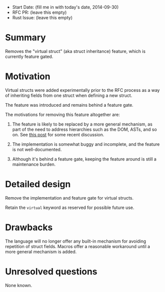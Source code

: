 - Start Date: (fill me in with today's date, 2014-09-30)
- RFC PR: (leave this empty)
- Rust Issue: (leave this empty)

# Summary

Removes the "virtual struct" (aka struct inheritance) feature, which
is currently feature gated.

# Motivation

Virtual structs were added experimentally prior to the RFC process as
a way of inheriting fields from one struct when defining a new struct.

The feature was introduced and remains behind a feature gate.

The motivations for removing this feature altogether are:

1. The feature is likely to be replaced by a more general mechanism,
   as part of the need to address hierarchies such as the DOM, ASTs,
   and so on. See
   [this post](http://discuss.rust-lang.org/t/summary-of-efficient-inheritance-rfcs/494/43)
   for some recent discussion.

2. The implementation is somewhat buggy and incomplete, and the
   feature is not well-documented.

3. Although it's behind a feature gate, keeping the feature around is
   still a maintenance burden.

# Detailed design

Remove the implementation and feature gate for virtual structs.

Retain the `virtual` keyword as reserved for possible future use.

# Drawbacks

The language will no longer offer any built-in mechanism for avoiding
repetition of struct fields. Macros offer a reasonable workaround
until a more general mechanism is added.

# Unresolved questions

None known.
